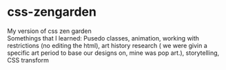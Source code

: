 # css-zengarden
My version of css zen garden
<br/>
Somethings that I learned: Pusedo classes, animation, working with restrictions (no editing the html), art history research ( we were givin a specific art period to base our designs on, mine was pop art.), storytelling, CSS transform

